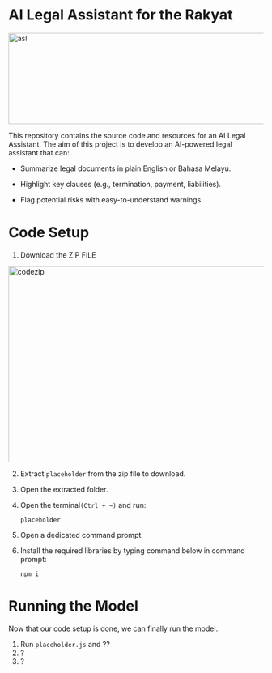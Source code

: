 # AI Legal Assistant for the Rakyat
<img width="600" height="180" alt="asl" src="https://cdn.prod.website-files.com/672b8fcccce3fc53bb92fb97/672bab1defe652cd000583cc_1.png" />

This repository contains the source code and resources for an AI Legal Assistant. The aim of this project is to develop an AI-powered legal assistant that can:

* Summarize legal documents in plain English or Bahasa Melayu.

* Highlight key clauses (e.g., termination, payment, liabilities).

* Flag potential risks with easy-to-understand warnings.


 # Code Setup

  1. Download the ZIP FILE
<img width="619" height="387" alt="codezip" src="https://bpb-us-e1.wpmucdn.com/sites.northwestern.edu/dist/b/3044/files/2021/05/github.png" />

  2. Extract `placeholder` from the zip file to download.

  3. Open the extracted folder.

  4. Open the terminal`(Ctrl + ~)` and run:
     ```
     placeholder
     ```

  5. Open a dedicated command prompt
  5. Install the required libraries by typing command below in command prompt:
     ```
     npm i
     ```
     
# Running the Model
  Now that our code setup is done, we can finally run the model.

  1. Run `placeholder.js` and ??
  2. ?
  3. ?

     

     

     



     

     

     
 
    
      




